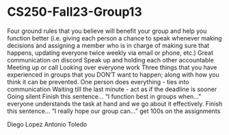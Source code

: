 # CS250-Fall23-Group13

Four ground rules that you believe will benefit your group and help you function better (i.e. giving each person a chance to speak whenever making decisions and assigning a member who is in charge of making sure that happens, updating everyone twice weekly via email or phone, etc.)
  Great communication on discord
  Speak up and holding each other accountable
  Meeting up or call 
  Looking over everyone work
Three things that you have experienced in groups that you DON’T want to happen; along with how you think it can be prevented.
  One person does everything - ties into communication 
  Waiting till the last minute - act as if the deadline is sooner
  Going silent
Finish this sentence… “I function best in groups when…” everyone understands the task at hand and we go about it effectively. 
Finish this sentence… “I really hope our group can…” get 100s on the assignments 

Diego Lopez
Antonio Toledo

